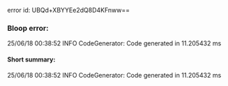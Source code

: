 error id: UBQd+XBYYEe2dQ8D4KFnww==
### Bloop error:

25/06/18 00:38:52 INFO CodeGenerator: Code generated in 11.205432 ms
#### Short summary: 

25/06/18 00:38:52 INFO CodeGenerator: Code generated in 11.205432 ms